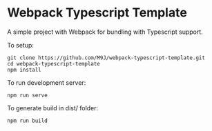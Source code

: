 # Webpack Typescript Template

A simple project with Webpack for bundling with Typescript support.

To setup:
```
git clone https://github.com/M9J/webpack-typescript-template.git
cd webpack-typescript-template
npm install
```

To run development server:
```
npm run serve
```

To generate build in dist/ folder:
```
npm run build
```
